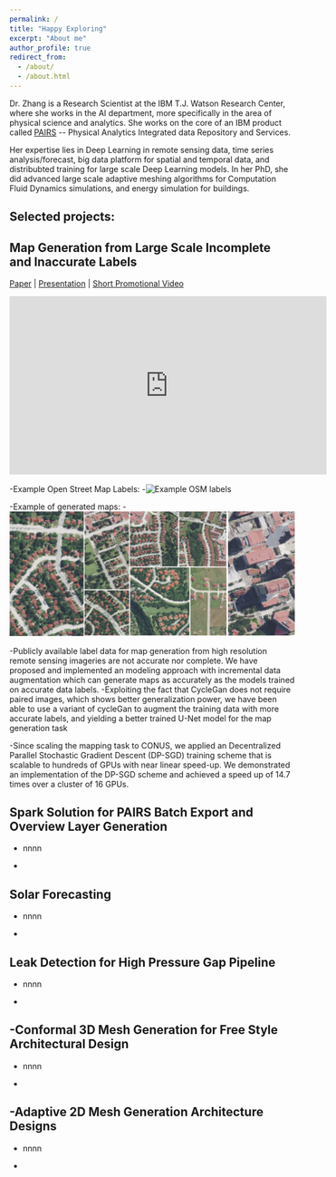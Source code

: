 ```yaml
---
permalink: /
title: "Happy Exploring"
excerpt: "About me"
author_profile: true
redirect_from: 
  - /about/
  - /about.html
---
```

Dr. Zhang is a Research Scientist at the IBM T.J. Watson Research Center, where she works in the AI department, more specifically in the area of physical science and analytics. She works on the core of an IBM product called [PAIRS](https://www.ibm.com/us-en/marketplace/geospatial-big-data-analytics) -- Physical Analytics Integrated data Repository and Services.

Her expertise lies in Deep Learning in remote sensing data, time series analysis/forecast, big data platform for spatial and temporal data, and distribubted training for large scale Deep Learning models. In her PhD, she did advanced large scale adaptive meshing algorithms for Computation Fluid Dynamics simulations, and energy simulation for buildings.


Selected projects:
---------------


Map Generation from Large Scale Incomplete and Inaccurate Labels 
---------------
[Paper](https://arxiv.org/pdf/1703.10593.pdf) | [Presentation](https://youtu.be/RXxh1PMvLW0) | [Short Promotional Video](https://youtu.be/6pZJmnIUTAc)

<iframe width="560" height="315" src="https://www.youtube.com/embed/6pZJmnIUTAc" frameborder="0" allow="accelerometer; autoplay; encrypted-media; gyroscope; picture-in-picture" allowfullscreen></iframe>


-Example Open Street Map Labels:
-![Example OSM labels](/images/osm_sample.png "Example OSM labels") 


-Example of generated maps:
-![Example of generated maps](/images/front.png "Edxample of generated maps")


-Publicly available label data for map generation from high resolution remote sensing imageries are not accurate nor complete. We have proposed and implemented an modeling approach with incremental data augmentation which can generate maps as accurately as the models trained on accurate data labels. 
-Exploiting the fact that CycleGan does not require paired images, which shows better generalization power, we have been able to use a variant of cycleGan to augment the training data with more accurate labels, and yielding a better trained U-Net model for the map generation task 

-Since scaling the mapping task to CONUS, we applied an Decentralized Parallel Stochastic Gradient Descent (DP-SGD) training scheme that is scalable to hundreds of GPUs with near linear speed-up. We demonstrated an implementation of the DP-SGD scheme and achieved a speed up of 14.7 times over a cluster of 16 GPUs.

Spark Solution for PAIRS Batch Export and Overview Layer Generation 
---------------

- nnnn

-

Solar Forecasting
---------------

- nnnn

-

Leak Detection for High Pressure Gap Pipeline
---------------

- nnnn

-


-Conformal 3D Mesh Generation for Free Style Architectural Design
---------------

- nnnn

-

-Adaptive 2D Mesh Generation Architecture Designs
---------------


- nnnn

-

